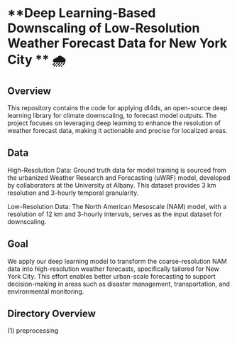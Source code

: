 # **Deep Learning-Based Downscaling of Low-Resolution Weather Forecast Data for New York City ** 🌧️

## Overview
This repository contains the code for applying dl4ds, an open-source deep learning library for climate downscaling, to forecast model outputs. The project focuses on leveraging deep learning to enhance the resolution of weather forecast data, making it actionable and precise for localized areas.

## Data
High-Resolution Data: Ground truth data for model training is sourced from the urbanized Weather Research and Forecasting (uWRF) model, developed by collaborators at the University at Albany. This dataset provides 3 km resolution and 3-hourly temporal granularity.

Low-Resolution Data: The North American Mesoscale (NAM) model, with a resolution of 12 km and 3-hourly intervals, serves as the input dataset for downscaling.

## Goal

We apply our deep learning model to transform the coarse-resolution NAM data into high-resolution weather forecasts, specifically tailored for New York City. This effort enables better urban-scale forecasting to support decision-making in areas such as disaster management, transportation, and environmental monitoring.

## Directory Overview

(1) preprocessing



